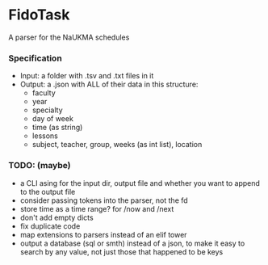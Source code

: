 # FidoTask
A parser for the NaUKMA schedules

### Specification
- Input: a folder with .tsv and .txt files in it
- Output: a .json with ALL of their data in this structure:
    - faculty
    - year
    - specialty
    - day of week
    - time (as string)
    - lessons
    - subject, teacher, group, weeks (as int list), location

### TODO: (maybe)
- a CLI asing for the input dir, output file and whether 
    you want to append to the output file
- consider passing tokens into the parser, not the fd
- store time as a time range? for /now and /next
- don't add empty dicts
- fix duplicate code
- map extensions to parsers instead of an elif tower
- output a database (sql or smth) instead of a json, to make it easy to search by any value, not just those that happened to be keys